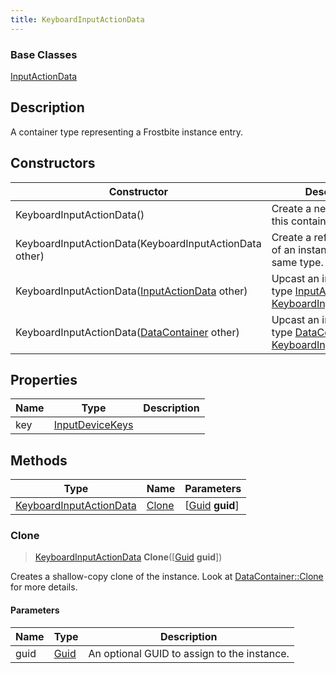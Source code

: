 ```yaml
---
title: KeyboardInputActionData
---
```

### Base Classes

[InputActionData](/vext/ref/fb/inputactiondata/)

## Description

A container type representing a Frostbite instance entry.

## Constructors

| Constructor                                                                        | Description                                                                                                                           |
| ---------------------------------------------------------------------------------- | ------------------------------------------------------------------------------------------------------------------------------------- |
| KeyboardInputActionData()                                                          | Create a new instance of this container type.                                                                                         |
| KeyboardInputActionData(KeyboardInputActionData other)                             | Create a reference copy of an instance of the same type.                                                                              |
| KeyboardInputActionData([InputActionData](/vext/ref/fb/inputactiondata/) other)                  | Upcast an instance of type [InputActionData](/vext/ref/fb/inputactiondata/) to [KeyboardInputActionData](/vext/ref/fb/keyboardinputactiondata/).                  |
| KeyboardInputActionData([DataContainer](/vext/ref/shared/class/datacontainer) other) | Upcast an instance of type [DataContainer](/vext/ref/shared/class/datacontainer) to [KeyboardInputActionData](/vext/ref/fb/keyboardinputactiondata/). |

## Properties

| Name | Type                               | Description |
| ---- | ---------------------------------- | ----------- |
| key  | [InputDeviceKeys](/vext/ref/fb/inputdevicekeys/) |             |

## Methods

| Type                                               | Name            | Parameters                                     |
| -------------------------------------------------- | --------------- | ---------------------------------------------- |
| [KeyboardInputActionData](/vext/ref/fb/keyboardinputactiondata/) | [Clone](#clone) | \[[Guid](/vext/ref/shared/class/guid) **guid**\] |

### Clone

> [KeyboardInputActionData](/vext/ref/fb/keyboardinputactiondata/) **Clone**(\[[Guid](/vext/ref/shared/class/guid) **guid**\])

Creates a shallow-copy clone of the instance. Look at [DataContainer::Clone](/vext/ref/shared/class/datacontainer#clone) for more details.

#### Parameters

| Name | Type         | Description                                 |
| ---- | ------------ | ------------------------------------------- |
| guid | [Guid](/vext/ref/shared/class/guid/) | An optional GUID to assign to the instance. |
